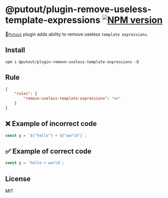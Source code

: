 # @putout/plugin-remove-useless-template-expressions [![NPM version][NPMIMGURL]][NPMURL]

[NPMIMGURL]: https://img.shields.io/npm/v/@putout/plugin-remove-useless-template-expressions.svg?style=flat&longCache=true
[NPMURL]: https://npmjs.org/package/@putout/plugin-remove-useless-template-expressions"npm"

🐊[`Putout`](https://github.com/coderaiser/putout) plugin adds ability to remove useless `template expressions`.

## Install

```
npm i @putout/plugin-remove-useless-template-expressions -D
```

## Rule

```json
{
    "rules": {
        "remove-useless-template-expressions": "on"
    }
}
```

## ❌ Example of incorrect code

```js
const y = `${"hello"} + ${"world"}`;
```

## ✅ Example of correct code

```js
const y = `hello + world`;
```

## License

MIT

